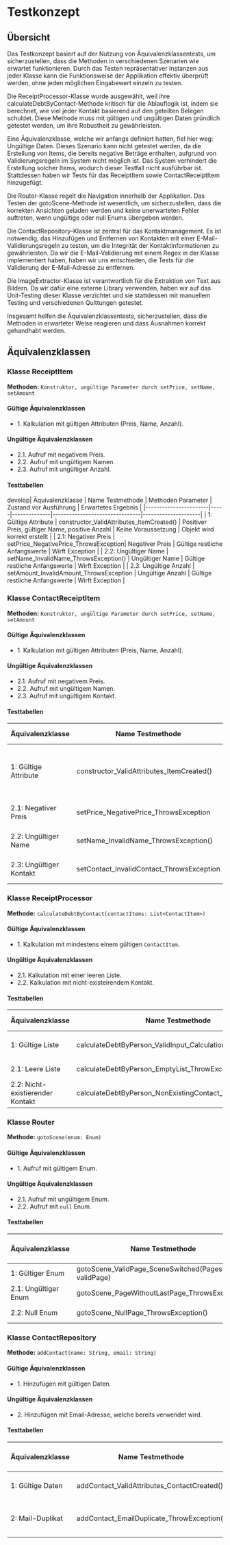 # Testkonzept

## Übersicht
Das Testkonzept basiert auf der Nutzung von Äquivalenzklassentests, um sicherzustellen, dass die Methoden in verschiedenen Szenarien wie erwartet funktionieren.
Durch das Testen repräsentativer Instanzen aus jeder Klasse kann die Funktionsweise der Applikation effektiv überprüft werden, ohne jeden möglichen Eingabewert einzeln zu testen.

Die ReceiptProcessor-Klasse wurde ausgewählt, weil ihre calculateDebtByContact-Methode kritisch für die Ablauflogik ist, indem sie berechnet, wie viel jeder Kontakt basierend auf den geteilten Belegen schuldet.
Diese Methode muss mit gültigen und ungültigen Daten gründlich getestet werden, um ihre Robustheit zu gewährleisten. 

Eine Äquivalenzklasse, welche wir anfangs definiert hatten, fiel hier weg: Ungültige Daten.
Dieses Szenario kann nicht getestet werden, da die Erstellung von Items, die bereits negative Beträge enthalten, aufgrund von Validierungsregeln im System nicht möglich ist. 
Das System verhindert die Erstellung solcher Items, wodurch dieser Testfall nicht ausführbar ist. Stattdessen haben wir Tests für das ReceiptItem sowie ContactReceiptItem hinzugefügt.

Die Router-Klasse regelt die Navigation innerhalb der Applikation.
Das Testen der gotoScene-Methode ist wesentlich, um sicherzustellen, dass die korrekten Ansichten geladen werden und keine unerwarteten Fehler auftreten, wenn ungültige oder null Enums übergeben werden.

Die ContactRepository-Klasse ist zentral für das Kontaktmanagement.
Es ist notwendig, das Hinzufügen und Entfernen von Kontakten mit einer E-Mail-Validierungsregeln zu testen, um die Integrität der Kontaktinformationen zu gewährleisten. 
Da wir die E-Mail-Validierung mit einem Regex in der Klasse implementiert haben, haben wir uns entschieden, die Tests für die Validierung der E-Mail-Adresse zu entfernen.

Die ImageExtractor-Klasse ist verantwortlich für die Extraktion von Text aus Bildern. Da wir dafür eine externe Library verwenden, haben wir auf das Unit-Testing dieser Klasse verzichtet und sie stattdessen mit manuellem Testing und verschiedenen Quittungen getestet.

Insgesamt helfen die Äquivalenzklassentests, sicherzustellen, dass die Methoden in erwarteter Weise reagieren und dass Ausnahmen korrekt gehandhabt werden.


## Äquivalenzklassen

### Klasse ReceiptItem

**Methoden:** `Konstruktor, ungültige Parameter durch setPrice, setName, setAmount`

#### Gültige Äquivalenzklassen
* 1\. Kalkulation mit gültigen Attributen (Preis, Name, Anzahl).
  

#### Ungültige Äquivalenzklassen
* 2.1\.  Aufruf mit negativem Preis.
* 2.2\. Aufruf mit ungültigem Namen.
* 2.3\. Aufruf mit ungültiger Anzahl.


#### Testtabellen
develop| Äquivalenzklasse      | Name Testmethode    | Methoden Parameter | Zustand vor Ausführung         | Erwartetes Ergebnis |
|-----------------------|-----|--------------|--------------------------------|---------------------|
| 1: Gültige Attribute  |   constructor_ValidAttributes_ItemCreated()   | Positiver Preis, gültiger Name, positive Anzahl | Keine Voraussetzung            | Objekt wird korrekt erstellt |
| 2.1: Negativer Preis  |  setPrice_NegativePrice_ThrowsException| Negativer Preis | Gültige restliche Anfangswerte           | Wirft Exception     |
| 2.2: Ungültiger Name  |       setName_InvalidName_ThrowsException()        | Ungültiger Name | Gültige restliche Anfangswerte |    Wirft Exception                     |
| 2.3: Ungültige Anzahl |                              setAmount_InvalidAmount_ThrowsException                      |     Ungültige Anzahl            | Gültige restliche Anfangswerte          |          Wirft Exception                                    |


### Klasse ContactReceiptItem

**Methoden:** `Konstruktor, ungültige Parameter durch setPrice, setName, setAmount`

#### Gültige Äquivalenzklassen
* 1\. Kalkulation mit gültigen Attributen (Preis, Name, Anzahl).

#### Ungültige Äquivalenzklassen
* 2.1\.  Aufruf mit negativem Preis. 
* 2.2\. Aufruf mit ungültigem Namen.
* 2.3\. Aufruf mit ungültigem Kontakt.


#### Testtabellen
| Äquivalenzklasse        | Name Testmethode    | Methoden Parameter                               | Zustand vor Ausführung     | Erwartetes Ergebnis |
|-------------------------|-----|--------------------------------------------------|----------------------------|---------------------|
| 1: Gültige Attribute    |   constructor_ValidAttributes_ItemCreated()   | Positiver Preis, gültiger Name, gültiger Kontakt | Keine Voraussetzung | Objekt wird korrekt erstellt |
| 2.1: Negativer Preis    |  setPrice_NegativePrice_ThrowsException| Negativer Preis                                  | Gültige restliche Anfangswerte       | Wirft Exception     |
| 2.2: Ungültiger Name    |       setName_InvalidName_ThrowsException()        | Ungültiger Name                                  | Gültige restliche Anfangswerte      |    Wirft Exception                     |
| 2.3: Ungültiger Kontakt |                            setContact_InvalidContact_ThrowsException                  | Kontakt ist 'null'                                |             Gültige restliche Anfangswerte              |          Wirft Exception                                    |


### Klasse ReceiptProcessor

**Methode:** `calculateDebtByContact(contactItems: List<ContactItem>)`

#### Gültige Äquivalenzklassen
* 1\.  Kalkulation mit mindestens einem gültigen `ContactItem`.

#### Ungültige Äquivalenzklassen
* 2.1\. Kalkulation mit einer leeren Liste.
* 2.2\. Kalkulation mit nicht-existeirendem Kontakt.


#### Testtabellen
| Äquivalenzklasse                 | Name Testmethode    | Methoden Parameter   | Zustand vor Ausführung     | Erwartetes Ergebnis |
|----------------------------------|-----|----------------------|----------------------------|---------------------|
| 1: Gültige Liste                 |   calculateDebtByPerson_ValidInput_CalculationValid()   | Gültige ContactItems | Gültige Contacts vorhanden | Korrekte Berechnung |
| 2.1: Leere Liste                 |  calculateDebtByPerson_EmptyList_ThrowException()   | Leere Liste          | Keine Voraussetzung        | Wirft Exception     |
| 2.2: Nicht-existierender Kontakt |       calculateDebtByPerson_NonExistingContact_ThrowException()        | Gültige ContactItems | Ungültiger Contact         |    Wirft Exception                     |


### Klasse Router

**Methode:** `gotoScene(enum: Enum)`

#### Gültige Äquivalenzklassen
* 1\.  Aufruf mit gültigem Enum.

#### Ungültige Äquivalenzklassen
* 2.1\. Aufruf mit ungültigem Enum.
* 2.2\. Aufruf mit `null` Enum.

#### Testtabellen
| Äquivalenzklasse     | Name Testmethode                                   | Methoden Parameter | Zustand vor Ausführung | Erwartetes Ergebnis |
|----------------------|----------------------------------------------------|--------------------|------------------------|---------------------|
| 1: Gültiger Enum     | gotoScene_ValidPage_SceneSwitched(Pages validPage) | Gültiges Enum      | Initialisierte sceneMap | Szene wird geladen  |
| 2.1: Ungültiger Enum | gotoScene_PageWithoutLastPage_ThrowsException()    | Ungültiges Enum  | Initialisierte sceneMap | Wirft Exception     |
| 2.2: Null Enum       | gotoScene_NullPage_ThrowsException()               | Null              | Beliebiger Zustand      | Wirft Exception     |


### Klasse ContactRepository

**Methode:** `addContact(name: String, email: String)`

#### Gültige Äquivalenzklassen
* 1\. Hinzufügen mit gültigen Daten.

#### Ungültige Äquivalenzklassen
* 2\.  Hinzufügen mit Email-Adresse, welche bereits verwendet wird.

#### Testtabellen
| Äquivalenzklasse | Name Testmethode                            | Methoden Parameter              | Zustand vor Ausführung | Erwartetes Ergebnis   |
|------------------|---------------------------------------------|---------------------------------|------------------------|-----------------------|
| 1: Gültige Daten | addContact_ValidAttributes_ContactCreated() | Gültiger Name und Email         | Kein vorheriger Kontakt | Kontakt wird erstellt |
| 2: Mail-Duplikat | addContact_EmailDuplicate_ThrowException()  | Gleiche Email bereits vorhanden | Kontakt existiert | Wirft Exception       |




